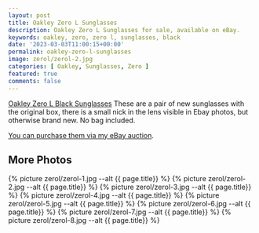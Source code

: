 ```yaml
---
layout: post
title: Oakley Zero L Sunglasses
description: Oakley Zero L Sunglasses for sale, available on eBay. 
keywords: oakley, zero, zero l, sunglasses, black
date: '2023-03-03T11:00:15+00:00'
permalink: oakley-zero-l-sunglasses
image: zerol/zerol-2.jpg
categories: [ Oakley, Sunglasses, Zero ]
featured: true
comments: false 
---
```

[Oakley Zero L Black Sunglasses](https://www.ebay.com/itm/155436861269) These are a pair of new sunglasses with the original box, there is a small nick in the lens visible in Ebay photos, but otherwise brand new. No bag included.


[You can purchase them via my eBay auction](https://www.ebay.com/itm/155436861269).

## More Photos
{% picture zerol/zerol-1.jpg --alt {{ page.title}}  %}
{% picture zerol/zerol-2.jpg --alt {{ page.title}}  %}
{% picture zerol/zerol-3.jpg --alt {{ page.title}}  %}
{% picture zerol/zerol-4.jpg --alt {{ page.title}}  %}
{% picture zerol/zerol-5.jpg --alt {{ page.title}}  %}
{% picture zerol/zerol-6.jpg --alt {{ page.title}}  %}
{% picture zerol/zerol-7.jpg --alt {{ page.title}}  %}
{% picture zerol/zerol-8.jpg --alt {{ page.title}}  %}